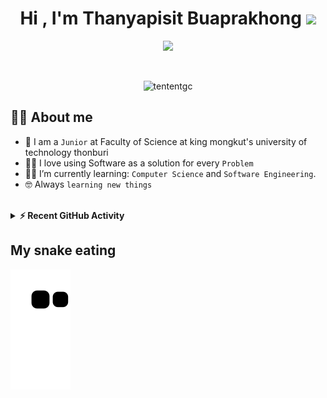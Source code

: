 <h1 align="center">Hi , I'm Thanyapisit Buaprakhong <img src="https://media.giphy.com/media/hvRJCLFzcasrR4ia7z/giphy.gif" width="35"></h1>
<p align="center">
  <a href="https://github.com/DenverCoder1/readme-typing-svg"><img src="https://readme-typing-svg.herokuapp.com?lines=Computer+Science+Student;Competitive+Programmer|%20Algorithms%20|%20OOP%20;Always%20learning%20new%20things&center=true&width=500&height=50"></a>
</p>


<br>

<p align="center"> 
	<img src="https://komarev.com/ghpvc/?username=tententgc&label=Profile%20views&color=0e75b6&style=plastic" alt="tententgc" /> 
</p>

## :sassy_man:  About me
- :school: I am a `Junior` at Faculty of Science at king mongkut's university of technology thonburi
- :technologist: I love using Software as a solution for every `Problem`
- :student: I’m currently learning: `Computer Science` and `Software Engineering`.
- :nerd_face: Always `learning new things`

<br>
<details>

## 🔥 Streak Stats
<p align="center"><img src="https://github-readme-streak-stats.herokuapp.com/?user=tententgc&theme=algolia" alt="7oSkaaa" /></p>

<br>
<br>


## 📊 Github Stats

 
 * 👑   Some GitHub statistical reports:

<p align="center">
  <p align="center">
    <a href="https://github.com/anuraghazra/github-readme-stats"><img alt="7oSkaaa's Github Stats" src="https://github-readme-stats.vercel.app/api?username=tententgc&show_icons=true&count_private=true&theme=algolia" height="192px"/></a>
<br/>
  &nbsp;
	  <img src="https://github-readme-stats.vercel.app/api/top-langs?username=tententgc&langs_count=10&show_icons=true&locale=en&layout=compact&theme=algolia" alt="7oSkaaa" height="192px"/>
  <br/>
  <b>Note:</b> Top languages is only a metric of the languages my public code consists of and doesn't reflect experience or skill level.<br>
   <br><img align="center" src="https://github-profile-trophy.vercel.app/?username=tententgc&column=7" alt="tentengithub trophy" />

</p>

----

  <summary><b>⚡ Recent GitHub Activity</b></summary>
  <br/>
   <a href="https://github.com/tententgc"><img alt="Tententgc Activity Graph" src="https://activity-graph.herokuapp.com/graph?username=tententgc&custom_title=tententgc's%20Contribution%20Graph&theme=react-dark" /></a>
  <br/>


<br/>
</details>

## My snake eating
![snake gif](https://github.com/tententgc/tententgc/blob/output/github-contribution-grid-snake.svg)
